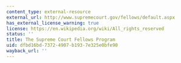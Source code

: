 ```yaml
---
content_type: external-resource
external_url: http://www.supremecourt.gov/fellows/default.aspx
has_external_license_warning: true
license: https://en.wikipedia.org/wiki/All_rights_reserved
status: ''
title: The Supreme Court Fellows Program
uid: dfbd16bd-7372-4907-b193-7e325e0bfe90
wayback_url: ''
---
```

